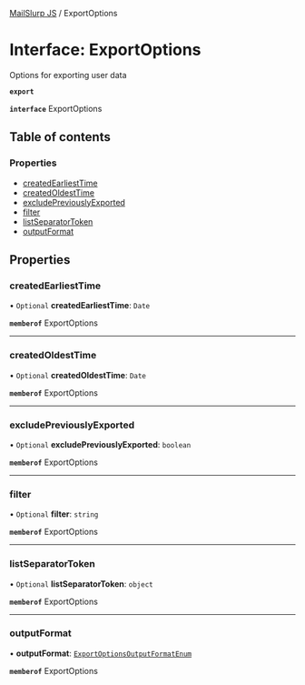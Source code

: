 [MailSlurp JS](../README.md) / ExportOptions

# Interface: ExportOptions

Options for exporting user data

**`export`**

**`interface`** ExportOptions

## Table of contents

### Properties

- [createdEarliestTime](ExportOptions.md#createdearliesttime)
- [createdOldestTime](ExportOptions.md#createdoldesttime)
- [excludePreviouslyExported](ExportOptions.md#excludepreviouslyexported)
- [filter](ExportOptions.md#filter)
- [listSeparatorToken](ExportOptions.md#listseparatortoken)
- [outputFormat](ExportOptions.md#outputformat)

## Properties

### createdEarliestTime

• `Optional` **createdEarliestTime**: `Date`

**`memberof`** ExportOptions

___

### createdOldestTime

• `Optional` **createdOldestTime**: `Date`

**`memberof`** ExportOptions

___

### excludePreviouslyExported

• `Optional` **excludePreviouslyExported**: `boolean`

**`memberof`** ExportOptions

___

### filter

• `Optional` **filter**: `string`

**`memberof`** ExportOptions

___

### listSeparatorToken

• `Optional` **listSeparatorToken**: `object`

**`memberof`** ExportOptions

___

### outputFormat

• **outputFormat**: [`ExportOptionsOutputFormatEnum`](../enums/ExportOptionsOutputFormatEnum.md)

**`memberof`** ExportOptions
